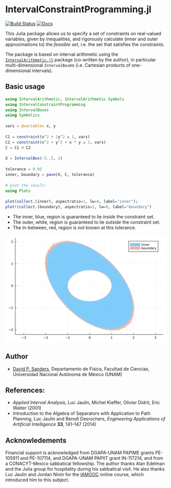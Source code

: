 # IntervalConstraintProgramming.jl

[![Build Status](https://github.com/JuliaIntervals/IntervalConstraintProgramming.jl/workflows/CI/badge.svg)](https://github.com/JuliaIntervals/IntervalConstraintProgramming.jl/actions/workflows/CI.yml)
[![Docs](https://img.shields.io/badge/docs-stable-blue.svg)](https://juliaintervals.github.io/pages/packages/intervalconstraintprogramming/)

This Julia package allows us to specify a set of constraints on real-valued variables,
given by inequalities, and
rigorously calculate (inner and outer approximations to) the *feasible set*,
i.e. the set that satisfies the constraints.

The package is based on interval arithmetic using the
[`IntervalArithmetic.jl`](https://github.com/JuliaIntervals/IntervalArithmetic.jl) package (co-written by the author),
in particular multi-dimensional `IntervalBox`es (i.e. Cartesian products of one-dimensional intervals).

<!-- ## Documentation
Documentation for the package is available [here](https://juliaintervals.github.io/pages/packages/intervalconstraintprogramming/).

The best way to learn how to use the package is to look at the tutorial, available in the organisation webpage [here](https://juliaintervals.github.io/pages/tutorials/tutorialConstraintProgramming/). -->

## Basic usage

```jl
using IntervalArithmetic, IntervalArithmetic.Symbols
using IntervalConstraintProgramming
using IntervalBoxes
using Symbolics

vars = @variables x, y

C1 = constraint(x^2 + 2y^2 ≥ 1, vars)
C2 = constraint(x^2 + y^2 + x * y ≤ 3, vars)
C = C1 ⊓ C2

X = IntervalBox(-5..5, 2)

tolerance = 0.05
inner, boundary = pave(X, C, tolerance)

# plot the result:
using Plots

plot(collect.(inner), aspectratio=1, lw=0, label="inner");
plot!(collect.(boundary), aspectratio=1, lw=0, label="boundary")
```

- The inner, blue, region is guaranteed to lie *inside* the constraint set.
- The outer, white, region is guaranteed to lie *outside* the constraint set.
- The in-between, red, region is not known at this tolerance.

![Inner and outer ellipse](ellipses.svg?)




## Author

- [David P. Sanders](http://sistemas.fciencias.unam.mx/~dsanders),
Departamento de Física, Facultad de Ciencias, Universidad Nacional Autónoma de México (UNAM)


## References:
- *Applied Interval Analysis*, Luc Jaulin, Michel Kieffer, Olivier Didrit, Eric Walter (2001)
- Introduction to the Algebra of Separators with Application to Path Planning, Luc Jaulin and Benoît Desrochers, *Engineering Applications of Artificial Intelligence* **33**, 141–147 (2014)

## Acknowledements
Financial support is acknowledged from DGAPA-UNAM PAPIME grants PE-105911 and PE-107114, and DGAPA-UNAM PAPIIT grant IN-117214, and from a CONACYT-Mexico sabbatical fellowship. The author thanks Alan Edelman and the Julia group for hospitality during his sabbatical visit. He also thanks Luc Jaulin and Jordan Ninin for the [IAMOOC](http://iamooc.ensta-bretagne.fr/) online course, which introduced him to this subject.
